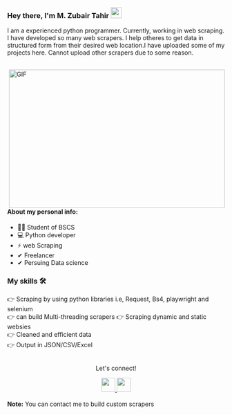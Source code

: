 ### Hey there, I'm  M. Zubair Tahir <img src="https://media.giphy.com/media/hvRJCLFzcasrR4ia7z/giphy.gif" height="25px" width="25px">
<p>I am a experienced python programmer. Currently, working in web scraping. I have developed so many web scrapers. I help otheres to get data in structured form from their desired web location.I have uploaded some of my projects here. Cannot upload other scrapers due to some reason.</p>

<br>

<img align="right" alt="GIF" src="https://juweek.ghost.io/content/images/2022/07/data_scraping.gif" width="500" height="320" />

  
#### About my personal info:

- 🙋‍♂️ Student of BSCS
- 💻 Python developer
- ⚡ web Scraping
- ✔ Freelancer
- ✔ Persuing Data science

   
### My skills 🛠
👉 Scraping by using python libraries i.e, Request, Bs4, playwright and selenium<br>
👉 can build Multi-threading scrapers
👉 Scraping dynamic and static websies<br>
👉 Cleaned and efficient data<br>
👉 Output in JSON/CSV/Excel<br>
<br>

<div align="center">
<p align="center">Let's connect!</p>

<a href="https://linkedin.com/in/muhammad-zubair-tahir-5768b9228">
    <img width="32" height="32" src="https://raw.githubusercontent.com/rahuldkjain/github-profile-readme-generator/master/src/images/icons/Social/linked-in-alt.svg" />
</a>
<a href="https://facebook.com/mzubartahir">
       <img width="32" height="32" src="https://th.bing.com/th/id/OIP.rHUnyNRNkBKVEK4HlTzCgQAAAA?pid=ImgDet&rs=1" />
</a>
</div>
<br>
<div><strong>Note:</strong> You can contact me to build custom scrapers </div>
